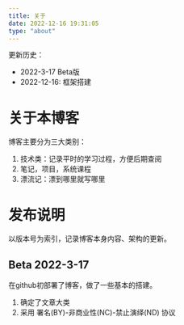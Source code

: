 ```yaml
---
title: 关于
date: 2022-12-16 19:31:05
type: "about"
---
```


更新历史：

- 2022-3-17 Beta版
- 2022-12-16: 框架搭建

# 关于本博客

博客主要分为三大类别：

1. 技术类：记录平时的学习过程，方便后期查阅
2. 笔记，项目，系统课程
3. 漂流记：漂到哪里就写哪里



# 发布说明

以版本号为索引，记录博客本身内容、架构的更新。

## Beta 2022-3-17

在github初部署了博客，做了一些基本的搭建。

1. 确定了文章大类
2. 采用 署名(BY)-非商业性(NC)-禁止演绎(ND) 协议
